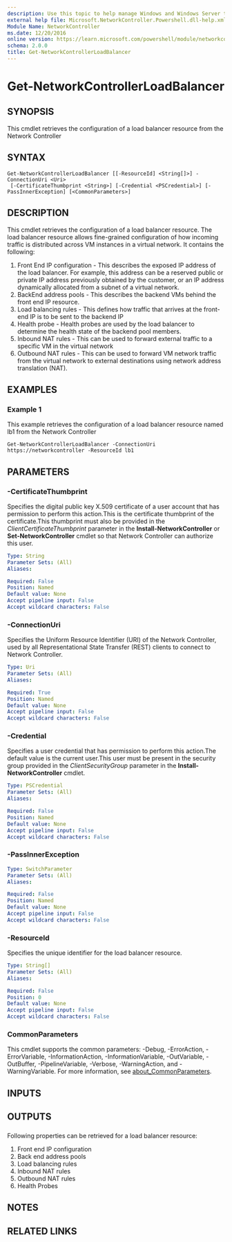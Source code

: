 ```yaml
---
description: Use this topic to help manage Windows and Windows Server technologies with Windows PowerShell.
external help file: Microsoft.NetworkController.Powershell.dll-help.xml
Module Name: NetworkController
ms.date: 12/20/2016
online version: https://learn.microsoft.com/powershell/module/networkcontroller/get-networkcontrollerloadbalancer?view=windowsserver2019-ps&wt.mc_id=ps-gethelp
schema: 2.0.0
title: Get-NetworkControllerLoadBalancer
---
```


# Get-NetworkControllerLoadBalancer

## SYNOPSIS
This cmdlet retrieves the configuration of a load balancer resource from the Network Controller

## SYNTAX

```
Get-NetworkControllerLoadBalancer [[-ResourceId] <String[]>] -ConnectionUri <Uri>
 [-CertificateThumbprint <String>] [-Credential <PSCredential>] [-PassInnerException] [<CommonParameters>]
```

## DESCRIPTION
This cmdlet retrieves the configuration of a load balancer resource. The load balancer resource allows fine-grained configuration of how incoming traffic is distributed across VM instances in a virtual network. It contains the following:
1. Front End IP configuration - This describes the exposed IP address of the load balancer. For example, this address can be a reserved public or private IP address previously obtained by the customer, or an IP address dynamically allocated from a subnet of a virtual network.
2. BackEnd address pools - This describes the backend VMs behind the front end IP resource.
3. Load balancing rules - This defines how traffic that arrives at the front-end IP is to be sent to the backend IP
4. Health probe - Health probes are used by the load balancer to determine the health state of the backend pool members.
5. Inbound NAT rules - This can be used to forward external traffic to a specific VM in the virtual network
6. Outbound NAT rules - This can be used to forward VM network traffic from the virtual network to external destinations using network address translation (NAT).

## EXAMPLES

### Example 1

This example retrieves the configuration of a load balancer resource named lb1 from the Network Controller
```
Get-NetworkControllerLoadBalancer -ConnectionUri https://networkcontroller -ResourceId lb1
```
## PARAMETERS

### -CertificateThumbprint
Specifies the digital public key X.509 certificate of a user account that has permission to perform this action.This is the certificate thumbprint of the certificate.This thumbprint must also be provided in the *ClientCertificateThumbprint* parameter in the **Install-NetworkController** or **Set-NetworkController** cmdlet so that Network Controller can authorize this user.

```yaml
Type: String
Parameter Sets: (All)
Aliases: 

Required: False
Position: Named
Default value: None
Accept pipeline input: False
Accept wildcard characters: False
```

### -ConnectionUri
Specifies the Uniform Resource Identifier (URI) of the Network Controller, used by all Representational State Transfer (REST) clients to connect to Network Controller.

```yaml
Type: Uri
Parameter Sets: (All)
Aliases: 

Required: True
Position: Named
Default value: None
Accept pipeline input: False
Accept wildcard characters: False
```

### -Credential
Specifies a user credential that has permission to perform this action.The default value is the current user.This user must be present in the security group provided in the *ClientSecurityGroup* parameter in the **Install-NetworkController** cmdlet.

```yaml
Type: PSCredential
Parameter Sets: (All)
Aliases: 

Required: False
Position: Named
Default value: None
Accept pipeline input: False
Accept wildcard characters: False
```

### -PassInnerException
```yaml
Type: SwitchParameter
Parameter Sets: (All)
Aliases: 

Required: False
Position: Named
Default value: None
Accept pipeline input: False
Accept wildcard characters: False
```

### -ResourceId
Specifies the unique identifier for the load balancer resource.

```yaml
Type: String[]
Parameter Sets: (All)
Aliases: 

Required: False
Position: 0
Default value: None
Accept pipeline input: False
Accept wildcard characters: False
```

### CommonParameters
This cmdlet supports the common parameters: -Debug, -ErrorAction, -ErrorVariable, -InformationAction, -InformationVariable, -OutVariable, -OutBuffer, -PipelineVariable, -Verbose, -WarningAction, and -WarningVariable. For more information, see [about_CommonParameters](https://go.microsoft.com/fwlink/?LinkID=113216).

## INPUTS

## OUTPUTS

### 
Following properties can be retrieved for a load balancer resource:
1. Front end IP configuration
2. Back end address pools
3. Load balancing rules
4. Inbound NAT rules
5. Outbound NAT rules
6. Health Probes
## NOTES

## RELATED LINKS


